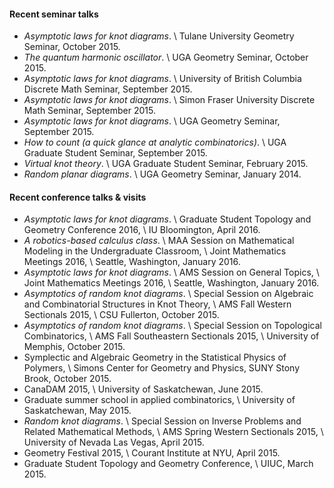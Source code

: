 #### Recent seminar talks
+ *Asymptotic laws for knot diagrams*. \\
  Tulane University Geometry Seminar, October 2015.
+ *The quantum harmonic oscillator*. \\
  UGA Geometry Seminar, October 2015.
+ *Asymptotic laws for knot diagrams*. \\
  University of British Columbia Discrete Math Seminar, September 2015.
+ *Asymptotic laws for knot diagrams*. \\
  Simon Fraser University Discrete Math Seminar, September 2015.
+ *Asymptotic laws for knot diagrams*. \\
  UGA Geometry Seminar, September 2015.
+ *How to count (a quick glance at analytic combinatorics)*. \\
  UGA Graduate Student Seminar, September 2015.
+ *Virtual knot theory*. \\
  UGA Graduate Student Seminar, February 2015.
+ *Random planar diagrams*. \\
  UGA Geometry Seminar, January 2014.

#### Recent conference talks & visits
+ *Asymptotic laws for knot diagrams*. \\
  Graduate Student Topology and Geometry Conference 2016, \\
  IU Bloomington, April 2016.
+ *A robotics-based calculus class*. \\
  MAA Session on Mathematical Modeling in the Undergraduate Classroom, \\
  Joint Mathematics Meetings 2016, \\
  Seattle, Washington, January 2016.
+ *Asymptotic laws for knot diagrams*. \\
  AMS Session on General Topics, \\
  Joint Mathematics Meetings 2016, \\
  Seattle, Washington, January 2016.
+ *Asymptotics of random knot diagrams*. \\
  Special Session on Algebraic and Combinatorial Structures in Knot Theory, \\
  AMS Fall Western Sectionals 2015, \\
  CSU Fullerton, October 2015.
+ *Asymptotics of random knot diagrams*. \\
  Special Session on Topological Combinatorics, \\
  AMS Fall Southeastern Sectionals 2015, \\
  University of Memphis, October 2015.
+ Symplectic and Algebraic Geometry in the Statistical Physics of Polymers, \\
  Simons Center for Geometry and Physics, SUNY Stony Brook, October 2015.
+ CanaDAM 2015, \\
  University of Saskatchewan, June 2015.
+ Graduate summer school in applied combinatorics, \\
  University of Saskatchewan, May 2015.
+ *Random knot diagrams*. \\
  Special Session on Inverse Problems and Related Mathematical Methods, \\
  AMS Spring Western Sectionals 2015, \\
  University of Nevada Las Vegas, April 2015.
+ Geometry Festival 2015, \\
  Courant Institute at NYU, April 2015.
+ Graduate Student Topology and Geometry Conference, \\
  UIUC, March 2015.
